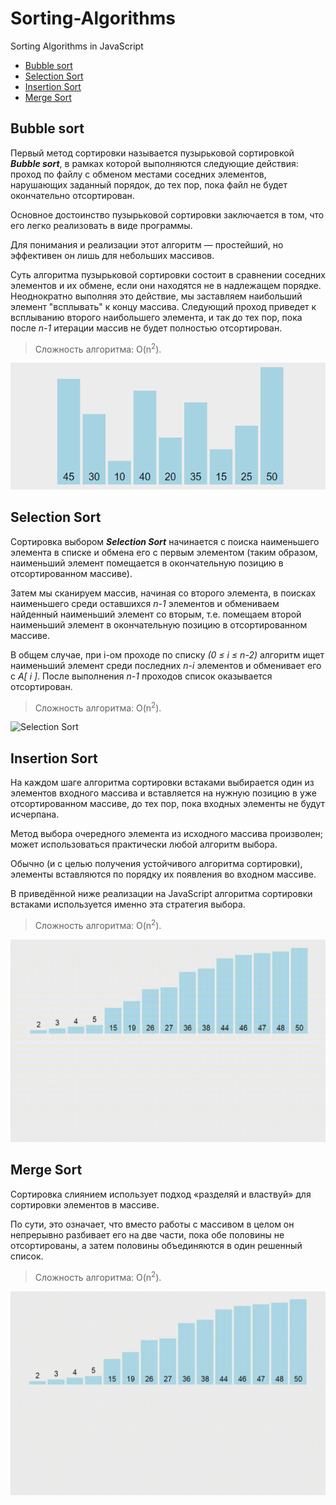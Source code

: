 # Sorting-Algorithms

Sorting Algorithms in JavaScript
 + [Bubble sort](#bubbleSort)
 + [Selection Sort](#selectionSort)
 + [Insertion Sort](#insertionSort)
 + [Merge Sort](#mergeSort)


## Bubble sort

<a name="bubbleSort"></a>Первый метод сортировки называется пузырьковой сортировкой ***Bubble sort***, в рамках которой выполняются следующие действия: 
проход по файлу с обменом местами соседних элементов, нарушающих заданный порядок, до тех пор, пока файл не будет окончательно отсортирован. 

Основное достоинство пузырьковой сортировки заключается в том, что его легко реализовать в виде программы.

Для понимания и реализации этот алгоритм — простейший, но эффективен он лишь для небольших массивов. 

Суть алгоритма пузырьковой сортировки состоит в сравнении соседних элементов и их обмене, если они находятся не в надлежащем порядке.
Неоднократно выполняя это действие, мы заставляем наибольший элемент "всплывать" к концу массива.
Следующий проход приведет к всплыванию второго наибольшего элемента, и так до тех пор, пока после *n-1* итерации массив не будет полностью отсортирован.

> Сложность алгоритма: O(n<sup>2</sup>).

![Bubble sort animation](./public/bubble-sort-animation.gif "Bubble sort animation")

## Selection Sort

<a name="selectionSort"></a>Сортировка выбором ***Selection Sort*** начинается с поиска наименьшего элемента в списке и обмена его с первым элементом 
(таким образом, наименьший элемент помещается в окончательную позицию в отсортированном массиве).
 
Затем мы сканируем массив, начиная со второго элемента, в поисках наименьшего среди оставшихся *n-1* элементов и обмениваем найденный наименьший элемент со вторым, 
т.е. помещаем второй наименьший элемент в окончательную позицию в отсортированном массиве. 

В общем случае, при i-ом проходе по списку *(0 &#8804; i &#8804; n-2)* алгоритм ищет наименьший элемент среди последних *n-i* элементов и обменивает его с *A[ i ]*. 
После выполнения *n-1* проходов список оказывается отсортирован.

> Сложность алгоритма: O(n<sup>2</sup>).

![Selection Sort](./public/selection-sort-animation.gif "Selection sort animation")



## Insertion Sort

<a name="insertionSort"></a>На каждом шаге алгоритма сортировки встаками выбирается один из элементов входного массива и вставляется на нужную позицию в уже отсортированном массиве,
 до тех пор, пока входных элементы не будут исчерпана.
  
Метод выбора очередного элемента из исходного массива произволен; может использоваться практически любой алгоритм выбора. 

Обычно (и с целью получения устойчивого алгоритма сортировки), элементы вставляются по порядку их появления во входном массиве. 

В приведённой ниже реализации на JavaScript алгоритма сортировки встаками используется именно эта стратегия выбора.


> Сложность алгоритма: O(n<sup>2</sup>).

![Insertion Sort](./public/insertion-sort-animation2.gif "Insertion sort animation")

## Merge Sort

<a name="mergeSort"></a>Сортировка слиянием использует подход «разделяй и властвуй» для сортировки элементов в массиве. 

По сути, это означает, что вместо работы с массивом в целом он непрерывно разбивает его на две части, 
пока обе половины не отсортированы, а затем половины объединяются в один решенный список.

> Сложность алгоритма: O(n<sup>2</sup>).

![Merge Sort](./public/merge-sort-animation2.gif "Merge sort animation")
